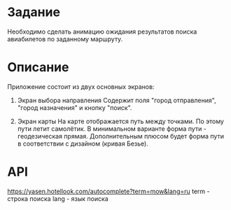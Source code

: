 # Задание
Необходимо сделать анимацию ожидания результатов поиска авиабилетов по заданному маршруту.

# Описание
Приложение состоит из двух основных экранов:

1. Экран выбора направления
Содержит поля "город отправления", "город назначения" и кнопку "поиск".

2. Экран карты
На карте отображается путь между точками. По этому пути летит самолётик. В минимальном варианте форма пути - геодезическая прямая. Дополнительным плюсом будет форма пути в соответствии с дизайном (кривая Безье).

# API
https://yasen.hotellook.com/autocomplete?term=mow&lang=ru
term - строка поиска
lang - язык поиска

